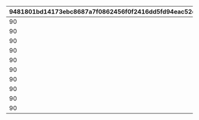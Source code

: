 |9481801bd14173ebc8687a7f0862456f0f2416dd5fd94eac52df038d526f9302|b923674ca9377cd3e397354e1b263d6d72987590fdb4b2228f20999db5ea86ce|f56d8bb1a6ef887da8a8dfcf4281dabdfe67b4230ab3a2da1da94f1236ed5c54|e11e209b2470b0cb78e473553527a65cfb32761a4afaf0214d09db03b8084e97|8611a6a81832d7aeae0d6686f48124c20ee3dfd999a6ea951bbbd884b7c0baed|3ed5689d981f5d6a47cd2d76507190d49d27dbeff1d1e921316ce1150b15d4ef|7e3aadc098d43148e7cd0b39f539a78010ef35c4e5e8627b6e7bf6adb35250a8|e9f0eda305fcca2dca92e1cf3e0638ee994c0b10c0825ce7df1a37979d789fe7|
| --- | --- | --- | --- | --- | --- | --- | --- |
|90|376010001|276010001|760100011|2024/10/15 15:00:00|76010001|1|1|
|90|376010002|276010002|760100021|2024/10/15 15:00:00|76010002|2|1|
|90|376010003|276010003|760100031|2024/10/15 15:00:00|76010003|3|1|
|90|376010004|276010004|760100041|2024/10/15 15:00:00|76010004|4|1|
|90|376010005|276010005|760100051|2024/10/15 15:00:00|76010005|5|1|
|90|376020001|276020001|760200011|2024/10/15 15:00:00|76020001|1|2|
|90|376020002|276020002|760200021|2024/10/15 15:00:00|76020002|2|2|
|90|376020003|276020003|760200031|2024/10/15 15:00:00|76020003|3|2|
|90|376020004|276020004|760200041|2024/10/15 15:00:00|76020004|4|2|
|90|376020005|276020005|760200051|2024/10/15 15:00:00|76020005|5|2|